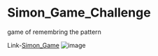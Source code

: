 # Simon_Game_Challenge
game of remembring the pattern


Link-[Simon_Game](https://pavitrakumargupta.github.io//Simon_Game_Challenge/simon-game/index.html)
![image](https://user-images.githubusercontent.com/88044814/218207214-7daadd30-8c96-4df2-b51c-bcbcc49dcecd.png)
